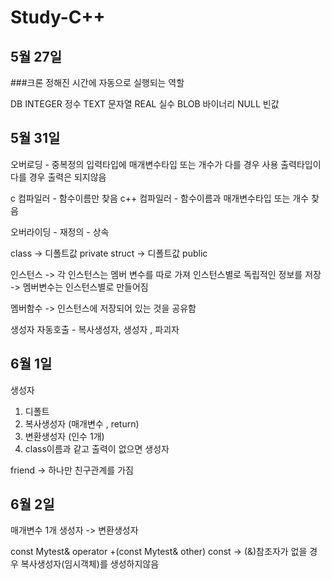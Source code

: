 # Study-C++


## 5월 27일

###크론
정해진 시간에 자동으로 실행되는 역할

DB
INTEGER 정수
TEXT 문자열
REAL 실수
BLOB 바이너리
NULL 빈값

## 5월 31일

오버로딩 - 중복정의
입력타입에 매개변수타입 또는 개수가 다를 경우 사용
출력타입이 다를 경우 출력은 되지않음

c 컴파일러 - 함수이름만 찾음
c++ 컴파일러 - 함수이름과 매개변수타입 또는 개수 찾음

오버라이딩 - 재정의 - 상속

class -> 디폴트값 private
struct -> 디폴트값 public

인스턴스
-> 각 인스턴스는 멤버 변수를 따로 가져 인스턴스별로 독립적인 정보를 저장
-> 멤버변수는 인스턴스별로 만들어짐

멤버함수
-> 인스턴스에 저장되어 있는 것을 공유함

생성자 자동호출  - 복사생성자, 생성자 , 파괴자

## 6월 1일

생성자
1. 디폴트
2. 복사생성자 (매개변수 , return)
3. 변환생성자 (인수 1개)
4. class이름과 같고  출력이 없으면 생성자

friend -> 하나만 친구관계를 가짐

## 6월 2일

매개변수 1개 생성자
-> 변환생성자

const Mytest& operator +(const Mytest& other) const
-> (&)참조자가 없을 경우 복사생성자(임시객체)를 생성하지않음


